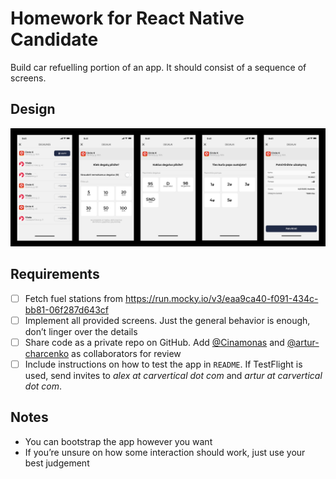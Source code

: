 # Homework for React Native Candidate

Build car refuelling portion of an app. It should consist of a sequence of screens.

## Design

<img src="./screenshots/screens.png" alt="Screens" />

## Requirements

- [ ] Fetch fuel stations from https://run.mocky.io/v3/eaa9ca40-f091-434c-bb81-06f287d643cf
- [ ] Implement all provided screens. Just the general behavior is enough, don’t linger over the details
- [ ] Share code as a private repo on GitHub. Add [@Cinamonas](https://github.com/Cinamonas) and [@artur-charcenko](https://github.com/artur-charcenko) as collaborators for review
- [ ] Include instructions on how to test the app in `README`. If TestFlight is used, send invites to _alex at carvertical dot com_ and _artur at carvertical dot com_.

## Notes

- You can bootstrap the app however you want
- If you’re unsure on how some interaction should work, just use your best judgement
